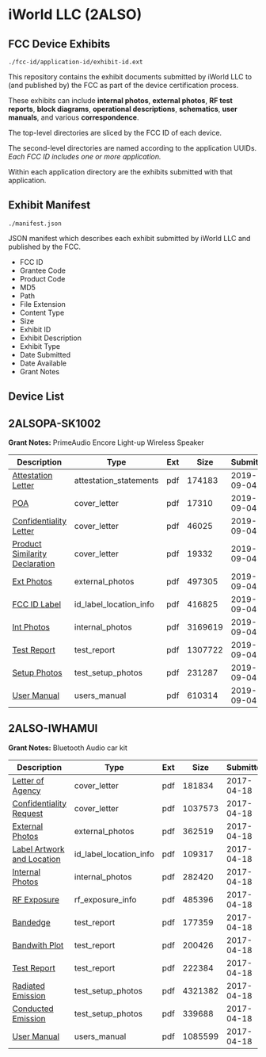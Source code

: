 # iWorld LLC (2ALSO)
## FCC Device Exhibits

```
./fcc-id/application-id/exhibit-id.ext
```

This repository contains the exhibit documents submitted by iWorld LLC to (and published by) the FCC as part of the device certification process.

These exhibits can include **internal photos**, **external photos**, **RF test reports**, **block diagrams**, **operational descriptions**, **schematics**, **user manuals**, and various **correspondence**.

The top-level directories are sliced by the FCC ID of each device.

The second-level directories are named according to the application UUIDs. *Each FCC ID includes one or more application.*

Within each application directory are the exhibits submitted with that application. 

## Exhibit Manifest

```
./manifest.json
```

JSON manifest which describes each exhibit submitted by iWorld LLC and published by the FCC.

- FCC ID
- Grantee Code
- Product Code
- MD5
- Path
- File Extension
- Content Type
- Size
- Exhibit ID
- Exhibit Description
- Exhibit Type
- Date Submitted
- Date Available
- Grant Notes

## Device List
## 2ALSOPA-SK1002
**Grant Notes:** PrimeAudio Encore Light-up Wireless Speaker

| Description | Type | Ext | Size | Submitted | Available |
| ----------- | ---- | --- | ---- | --------- | --------- |
| [Attestation Letter](2ALSOPA-SK1002/a8706cb3f920e945422348cb9a24687d/4428780.pdf) | attestation_statements | pdf | 174183 | 2019-09-04 | 2019-09-04 |
| [POA](2ALSOPA-SK1002/a8706cb3f920e945422348cb9a24687d/4428777.pdf) | cover_letter | pdf | 17310 | 2019-09-04 | 2019-09-04 |
| [Confidentiality Letter](2ALSOPA-SK1002/a8706cb3f920e945422348cb9a24687d/4428778.pdf) | cover_letter | pdf | 46025 | 2019-09-04 | 2019-09-04 |
| [Product Similarity Declaration](2ALSOPA-SK1002/a8706cb3f920e945422348cb9a24687d/4428779.pdf) | cover_letter | pdf | 19332 | 2019-09-04 | 2019-09-04 |
| [Ext Photos](2ALSOPA-SK1002/a8706cb3f920e945422348cb9a24687d/4428782.pdf) | external_photos | pdf | 497305 | 2019-09-04 | 2019-09-04 |
| [FCC ID Label](2ALSOPA-SK1002/a8706cb3f920e945422348cb9a24687d/4428783.pdf) | id_label_location_info | pdf | 416825 | 2019-09-04 | 2019-09-04 |
| [Int Photos](2ALSOPA-SK1002/a8706cb3f920e945422348cb9a24687d/4428784.pdf) | internal_photos | pdf | 3169619 | 2019-09-04 | 2019-09-04 |
| [Test Report](2ALSOPA-SK1002/a8706cb3f920e945422348cb9a24687d/4428787.pdf) | test_report | pdf | 1307722 | 2019-09-04 | 2019-09-04 |
| [Setup Photos](2ALSOPA-SK1002/a8706cb3f920e945422348cb9a24687d/4428788.pdf) | test_setup_photos | pdf | 231287 | 2019-09-04 | 2019-09-04 |
| [User Manual](2ALSOPA-SK1002/a8706cb3f920e945422348cb9a24687d/4428789.pdf) | users_manual | pdf | 610314 | 2019-09-04 | 2019-09-04 |
## 2ALSO-IWHAMUI
**Grant Notes:** Bluetooth Audio car kit

| Description | Type | Ext | Size | Submitted | Available |
| ----------- | ---- | --- | ---- | --------- | --------- |
| [Letter of Agency](2ALSO-IWHAMUI/b5943290a0abfc456dc20ccc2dfb2e1e/3360789.pdf) | cover_letter | pdf | 181834 | 2017-04-18 | 2017-04-18 |
| [Confidentiality Request](2ALSO-IWHAMUI/b5943290a0abfc456dc20ccc2dfb2e1e/3360790.pdf) | cover_letter | pdf | 1037573 | 2017-04-18 | 2017-04-18 |
| [External Photos](2ALSO-IWHAMUI/b5943290a0abfc456dc20ccc2dfb2e1e/3360800.pdf) | external_photos | pdf | 362519 | 2017-04-18 | 2017-04-18 |
| [Label Artwork and Location](2ALSO-IWHAMUI/b5943290a0abfc456dc20ccc2dfb2e1e/3360802.pdf) | id_label_location_info | pdf | 109317 | 2017-04-18 | 2017-04-18 |
| [Internal Photos](2ALSO-IWHAMUI/b5943290a0abfc456dc20ccc2dfb2e1e/3360801.pdf) | internal_photos | pdf | 282420 | 2017-04-18 | 2017-04-18 |
| [RF Exposure](2ALSO-IWHAMUI/b5943290a0abfc456dc20ccc2dfb2e1e/3360803.pdf) | rf_exposure_info | pdf | 485396 | 2017-04-18 | 2017-04-18 |
| [Bandedge](2ALSO-IWHAMUI/b5943290a0abfc456dc20ccc2dfb2e1e/3360795.pdf) | test_report | pdf | 177359 | 2017-04-18 | 2017-04-18 |
| [Bandwith Plot](2ALSO-IWHAMUI/b5943290a0abfc456dc20ccc2dfb2e1e/3360796.pdf) | test_report | pdf | 200426 | 2017-04-18 | 2017-04-18 |
| [Test Report](2ALSO-IWHAMUI/b5943290a0abfc456dc20ccc2dfb2e1e/3360797.pdf) | test_report | pdf | 222384 | 2017-04-18 | 2017-04-18 |
| [Radiated Emission](2ALSO-IWHAMUI/b5943290a0abfc456dc20ccc2dfb2e1e/3360798.pdf) | test_setup_photos | pdf | 4321382 | 2017-04-18 | 2017-04-18 |
| [Conducted Emission](2ALSO-IWHAMUI/b5943290a0abfc456dc20ccc2dfb2e1e/3360799.pdf) | test_setup_photos | pdf | 339688 | 2017-04-18 | 2017-04-18 |
| [User Manual](2ALSO-IWHAMUI/b5943290a0abfc456dc20ccc2dfb2e1e/3360791.pdf) | users_manual | pdf | 1085599 | 2017-04-18 | 2017-04-18 |
